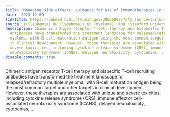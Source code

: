 ```yaml
---
title: 'Managing side effects: guidance for use of immunotherapies in multiple myeloma'
date: '2023-12-09'
linkTitle: https://pubmed.ncbi.nlm.nih.gov/38066898/?utm_source=curl&utm_medium=rss&utm_campaign=pubmed-2&utm_content=1Rkszs2HVZ2RHP33OibaNFew6VK-LzjJWTD4GwmLlk8B-wCceh&fc=20220923065203&ff=20231209170651&v=2.17.9.post6+86293ac
source: (((leukemia) OR (lymphoma)) OR (myeloma)) AND (Stanford University[Affiliation])
description: Chimeric antigen receptor T-cell therapy and bispecific T-cell recruiting
  antibodies have transformed the treatment landscape for relapsed/refractory multiple
  myeloma, with B-cell maturation antigen being the most common target and other targets
  in clinical development. However, these therapies are associated with unique and
  severe toxicities, including cytokine release syndrome (CRS), immune effector cell-associated
  neurotoxicity syndrome (ICANS), delayed neurotoxicity, cytopenias, ...
disable_comments: true
---
```

Chimeric antigen receptor T-cell therapy and bispecific T-cell recruiting antibodies have transformed the treatment landscape for relapsed/refractory multiple myeloma, with B-cell maturation antigen being the most common target and other targets in clinical development. However, these therapies are associated with unique and severe toxicities, including cytokine release syndrome (CRS), immune effector cell-associated neurotoxicity syndrome (ICANS), delayed neurotoxicity, cytopenias, ...